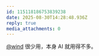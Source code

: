 ```yaml
---
id: 115118186753839238
date: 2025-08-30T14:28:48.936Z
reply: true
media_attachments: 0
---
```


[@wind](https://her.blue/) 很少用，本身 AI 就用得不多。

